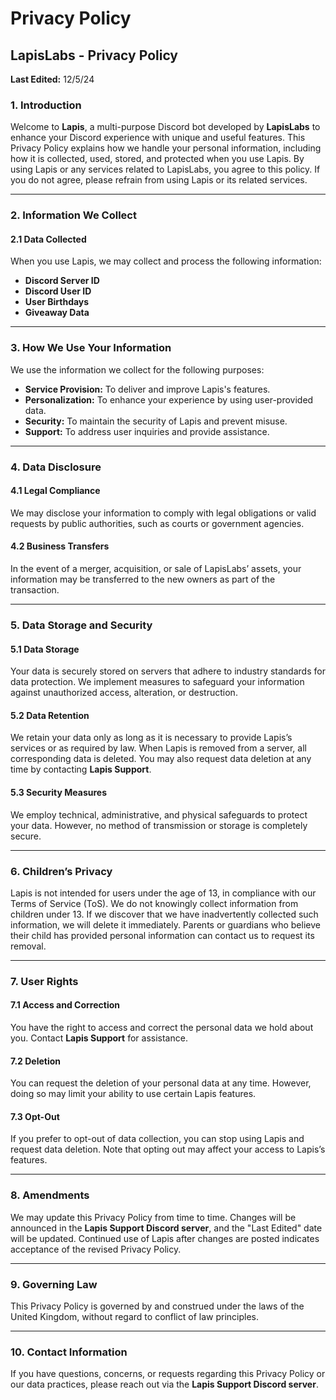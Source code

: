 # Privacy Policy

## LapisLabs - Privacy Policy  
**Last Edited:** 12/5/24  

### 1. Introduction  
Welcome to **Lapis**, a multi-purpose Discord bot developed by **LapisLabs** to enhance your Discord experience with unique and useful features. This Privacy Policy explains how we handle your personal information, including how it is collected, used, stored, and protected when you use Lapis. By using Lapis or any services related to LapisLabs, you agree to this policy. If you do not agree, please refrain from using Lapis or its related services.

---

### 2. Information We Collect  

#### 2.1 Data Collected  
When you use Lapis, we may collect and process the following information:  
- **Discord Server ID**  
- **Discord User ID**  
- **User Birthdays**  
- **Giveaway Data**

---

### 3. How We Use Your Information  
We use the information we collect for the following purposes:  
- **Service Provision:** To deliver and improve Lapis's features.  
- **Personalization:** To enhance your experience by using user-provided data.  
- **Security:** To maintain the security of Lapis and prevent misuse.  
- **Support:** To address user inquiries and provide assistance.

---

### 4. Data Disclosure  

#### 4.1 Legal Compliance  
We may disclose your information to comply with legal obligations or valid requests by public authorities, such as courts or government agencies.  

#### 4.2 Business Transfers  
In the event of a merger, acquisition, or sale of LapisLabs’ assets, your information may be transferred to the new owners as part of the transaction.

---

### 5. Data Storage and Security  

#### 5.1 Data Storage  
Your data is securely stored on servers that adhere to industry standards for data protection. We implement measures to safeguard your information against unauthorized access, alteration, or destruction.  

#### 5.2 Data Retention  
We retain your data only as long as it is necessary to provide Lapis’s services or as required by law. When Lapis is removed from a server, all corresponding data is deleted. You may also request data deletion at any time by contacting **Lapis Support**.  

#### 5.3 Security Measures  
We employ technical, administrative, and physical safeguards to protect your data. However, no method of transmission or storage is completely secure.

---

### 6. Children’s Privacy  
Lapis is not intended for users under the age of 13, in compliance with our Terms of Service (ToS). We do not knowingly collect information from children under 13. If we discover that we have inadvertently collected such information, we will delete it immediately. Parents or guardians who believe their child has provided personal information can contact us to request its removal.

---

### 7. User Rights  

#### 7.1 Access and Correction  
You have the right to access and correct the personal data we hold about you. Contact **Lapis Support** for assistance.  

#### 7.2 Deletion  
You can request the deletion of your personal data at any time. However, doing so may limit your ability to use certain Lapis features.  

#### 7.3 Opt-Out  
If you prefer to opt-out of data collection, you can stop using Lapis and request data deletion. Note that opting out may affect your access to Lapis’s features.

---

### 8. Amendments  
We may update this Privacy Policy from time to time. Changes will be announced in the **Lapis Support Discord server**, and the "Last Edited" date will be updated. Continued use of Lapis after changes are posted indicates acceptance of the revised Privacy Policy.

---

### 9. Governing Law  
This Privacy Policy is governed by and construed under the laws of the United Kingdom, without regard to conflict of law principles.

---

### 10. Contact Information  
If you have questions, concerns, or requests regarding this Privacy Policy or our data practices, please reach out via the **Lapis Support Discord server**.

